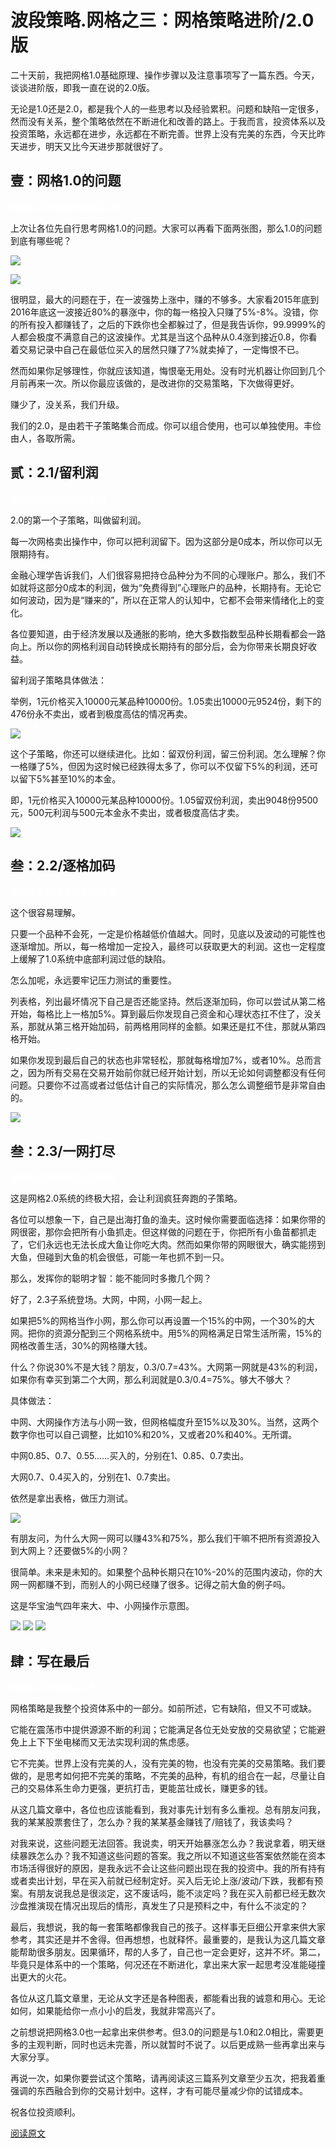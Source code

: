 # 波段策略.网格之三：网格策略进阶/2.0版

二十天前，我把网格1.0基础原理、操作步骤以及注意事项写了一篇东西。今天，谈谈进阶版，即我一直在说的2.0版。

无论是1.0还是2.0，都是我个人的一些思考以及经验累积。问题和缺陷一定很多，然而没有关系，整个策略依然在不断进化和改善的路上。于我而言，投资体系以及投资策略，永远都在进步，永远都在不断完善。世界上没有完美的东西，今天比昨天进步，明天又比今天进步那就很好了。

## 壹：网格1.0的问题
<font color=white>踏踏实实的踏踏的踏踏实实的</font>


上次让各位先自行思考网格1.0的问题。大家可以再看下面两张图，那么1.0的问题到底有哪些呢？

![](res/640.webp)


![](res/641.webp)

很明显，最大的问题在于，在一波强势上涨中，赚的不够多。大家看2015年底到2016年底这一波接近80%的暴涨中，你的每一格投入只赚了5%-8%。没错，你的所有投入都赚钱了，之后的下跌你也全都躲过了，但是我告诉你，99.9999%的人都会极度不满意自己的这波操作。尤其是当这个品种从0.4涨到接近0.8，你看着交易记录中自己在最低位买入的居然只赚了7%就卖掉了，一定悔恨不已。



然而如果你足够理性，你就应该知道，悔恨毫无用处。没有时光机器让你回到几个月前再来一次。所以你最应该做的，是改进你的交易策略，下次做得更好。

 

赚少了，没关系，我们升级。

 

我们的2.0，是由若干子策略集合而成。你可以组合使用，也可以单独使用。丰俭由人，各取所需。

## 贰：2.1/留利润
<font color=white>踏踏实实的踏踏实实的踏</font>

2.0的第一个子策略，叫做留利润。

 

每一次网格卖出操作中，你可以把利润留下。因为这部分是0成本，所以你可以无限期持有。

 

金融心理学告诉我们，人们很容易把持仓品种分为不同的心理账户。那么，我们不如就将这部分0成本的利润，做为“免费得到”心理账户的品种，长期持有。无论它如何波动，因为是“赚来的”，所以在正常人的认知中，它都不会带来情绪化上的变化。

 

各位要知道，由于经济发展以及通胀的影响，绝大多数指数型品种长期看都会一路向上。所以你的网格利润自动转换成长期持有的部分后，会为你带来长期良好收益。

 

留利润子策略具体做法：

 

举例，1元价格买入10000元某品种10000份。1.05卖出10000元9524份，剩下的476份永不卖出，或者到极度高估的情况再卖。

![](res/642.webp)

这个子策略，你还可以继续进化。比如：留双份利润，留三份利润。怎么理解？你一格赚了5%，但因为这时候已经跌得太多了，你可以不仅留下5%的利润，还可以留下5%甚至10%的本金。

 

即，1元价格买入10000元某品种10000份。1.05留双份利润，卖出9048份9500元，500元利润与500元本金永不卖出，或者极度高估才卖。

![](res/643.webp)

## 叁：2.2/逐格加码

<font color=white>踏踏实实的踏踏实实的踏踏</font>

这个很容易理解。

 

只要一个品种不会死，一定是价格越低价值越大。同时，见底以及波动的可能性也逐渐增加。所以，每一格增加一定投入，最终可以获取更大的利润。这也一定程度上缓解了1.0系统中底部利润过低的缺陷。

 

怎么加呢，永远要牢记压力测试的重要性。

 

列表格，列出最坏情况下自己是否还能坚持。然后逐渐加码，你可以尝试从第二格开始，每格比上一格加5%。算到最后你发现自己资金和心理状态扛不住了，没关系，那就从第三格开始加码，前两格用同样的金额。如果还是扛不住，那就从第四格开始。

 

如果你发现到最后自己的状态也非常轻松，那就每格增加7%，或者10%。总而言之，因为所有交易在交易开始前你就已经开始计划，所以无论如何调整都没有任何问题。只要你不过高或者过低估计自己的实际情况，那么怎么调整细节是非常自由的。

![](res/644.webp)

## 叁：2.3/一网打尽

<font color=white>踏踏实实的踏踏实实的踏踏</font>

这是网格2.0系统的终极大招，会让利润疯狂奔跑的子策略。

 

各位可以想象一下，自己是出海打鱼的渔夫。这时候你需要面临选择：如果你带的网很密，那你会把所有小鱼抓走。但这样做的问题在于，你把所有小鱼苗都抓走了，它们永远也无法长成大鱼让你吃大肉。然而如果你带的网眼很大，确实能捞到大鱼，但碰到大鱼的机会很低，可能一年也抓不到一只。

 

那么，发挥你的聪明才智：能不能同时多撒几个网？

 

好了，2.3子系统登场。大网，中网，小网一起上。

 

如果把5%的网格当作小网，那么你可以再设置一个15%的中网，一个30%的大网。把你的资源分配到三个网格系统中。用5%的网格满足日常生活所需，15%的网格改善生活，30%的网格赚大钱。

 

什么？你说30%不是大钱？朋友，0.3/0.7=43%。大网第一网就是43%的利润，如果你有幸买到第二个大网，那么利润就是0.3/0.4=75%。够大不够大？

 

具体做法：

 

中网、大网操作方法与小网一致，但网格幅度升至15%以及30%。当然，这两个数字你也可以自己调整，比如10%和20%，又或者20%和40%。无所谓。



中网0.85、0.7、0.55……买入的，分别在1、0.85、0.7卖出。



大网0.7、0.4买入的，分别在1、0.7卖出。

 

依然是拿出表格，做压力测试。

![](res/645.webp)


有朋友问，为什么大网一网可以赚43%和75%，那么我们干嘛不把所有资源投入到大网上？还要做5%的小网？

 

很简单。未来是未知的。如果整个品种长期只在10%-20%的范围内波动，你的大网一网都赚不到，而别人的小网已经赚了很多。记得之前大鱼的例子吗。



这是华宝油气四年来大、中、小网操作示意图。

![](res/646.webp)
![](res/647.webp)
![](res/648.webp)


## 肆：写在最后

<font color=white>踏踏实实的踏踏实实的</font>


网格策略是我整个投资体系中的一部分。如前所述，它有缺陷，但又不可或缺。

 

它能在震荡市中提供源源不断的利润；它能满足各位无处安放的交易欲望；它能避免上上下下坐电梯而又无法实现利润的焦虑感。

 

它不完美。世界上没有完美的人，没有完美的物，也没有完美的交易策略。我们要做的，是思考如何把不完美的策略，不完美的品种，有机的组合在一起，尽量让自己的交易体系生命力更强，更抗打击，更能茁壮成长，赚更多的钱。

 

从这几篇文章中，各位也应该能看到，我对事先计划有多么重视。总有朋友问我，我的某某股票套住了，怎么办？我的某某基金赚钱了/赔钱了，我该卖吗？

 

对我来说，这些问题无法回答。我说卖，明天开始暴涨怎么办？我说拿着，明天继续暴跌怎么办？我不知道这些问题的答案。我之所以不知道这些答案依然能在资本市场活得很好的原因，是我永远不会让这些问题出现在我的投资中。我的所有持有或者卖出计划，早在买入前就已经制定好。买入后无论上涨/波动/下跌，我都有预案。有朋友说我总是很淡定，这不废话吗，能不淡定吗？我在买入前都已经无数次沙盘推演现在情况出现后的情形，真发生了只是预料之中，有什么不淡定的？

 

最后，我想说，我的每一套策略都像我自己的孩子。这样事无巨细公开拿来供大家参考，其实还是并不舍得。但再想想，也就释怀。最重要的，是我认为这几篇文章能帮助很多朋友。因果循环，帮的人多了，自己也一定会更好，这并不坏。第二，毕竟只是体系中的一个策略，何况还在不断进化，拿出来大家一起思考没准能碰撞出更大的火花。

 

各位从这几篇文章里，无论从文字还是各种图表，都能看出我的诚意和用心。无论如何，如果能给你一点小小的启发，我就非常高兴了。

 

之前想说把网格3.0也一起拿出来供参考。但3.0的问题是与1.0和2.0相比，需要更多的主观判断，同时也远未完善，所以就暂时不说了。以后更成熟一些再拿出来与大家分享。

 

再说一次，如果你要尝试这个策略，请再阅读这三篇系列文章至少五次，把我着重强调的东西融合到你的交易计划中。这样，才有可能尽量减少你的试错成本。

 

祝各位投资顺利。

[阅读原文](https://mp.weixin.qq.com/s/8pRKsjiQSZzrmH-uWCkRLQ)